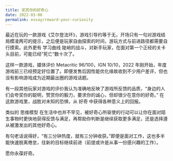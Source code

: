 ```yaml
---
title: 奖赏你的好奇心
date: 2022-03-06
permalink: essay/reward-your-curiosity
---
```

最近在玩的一款游戏《艾尔登法环》，游戏引导约等于无，开场只有一句对游戏结局模凌两可的提示，之后便是玩家自由探索的时间，游玩方式与前进路径都需要自行摸索。此外更有 学习曲线 陡峭的战斗，对新手玩家，在面对第一个正经的关卡头目前，可能已经”死亡“数十次了。

这样一款游戏，媒体评价 Metacritic 96/100，IGN 10/10，2022 年刚开始，年度游戏前三已经预定好位置了。即便发售后因性能优化缘故收到不少用户差评，但也没有影响游戏成为近期最出圈的游戏话题。

有一段其他玩家对游戏的评价我认为准确地反映了游戏所反馈的品质，“身边的人们会夸奖你的聪明，赞赏你的毅力，要求你的诚心，但却很少在意你的好奇。” 在这款游戏里，战胜对未知的恐惧，从 好奇 中获得各种意义上的回报。

类似的 思维模型 在生活中也并不罕见，被好奇心所驱使的行动可以让你在面对陌生事物时更快地获得反馈与满足，再帮助你判断是继续获取更多满足，还是选择遵从被激发出的其他好奇心。

有句老话说得好，“有三分钟热度，就有三分钟收获。”即便是面对工作，这也多半能快速脱离倦怠，往新的目标继续前进（前提或许是从事一份感兴趣的工作）。

愿你永葆好奇。